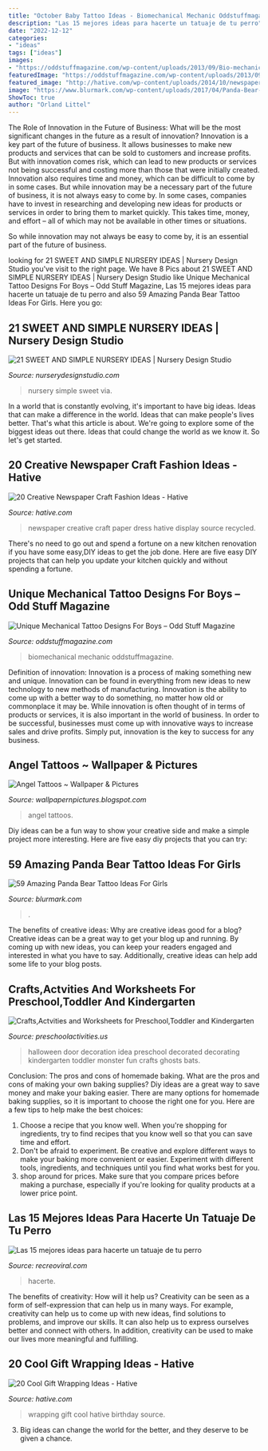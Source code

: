 ```yaml
---
title: "October Baby Tattoo Ideas - Biomechanical Mechanic Oddstuffmagazine"
description: "Las 15 mejores ideas para hacerte un tatuaje de tu perro"
date: "2022-12-12"
categories:
- "ideas"
tags: ["ideas"]
images:
- "https://oddstuffmagazine.com/wp-content/uploads/2013/09/Bio-mechanical-Tattoo-23-532x800.jpg"
featuredImage: "https://oddstuffmagazine.com/wp-content/uploads/2013/09/Bio-mechanical-Tattoo-23-532x800.jpg"
featured_image: "http://hative.com/wp-content/uploads/2014/10/newspaper-craft-fashion-ideas/14-creative-newspaper-craft-fashion-ideas.jpg"
image: "https://www.blurmark.com/wp-content/uploads/2017/04/Panda-Bear-On-Tree-1024x1024.jpg"
ShowToc: true
author: "Orland Littel"
---
```



The Role of Innovation in the Future of Business: What will be the most significant changes in the future as a result of innovation?
Innovation is a key part of the future of business. It allows businesses to make new products and services that can be sold to customers and increase profits. But with innovation comes risk, which can lead to new products or services not being successful and costing more than those that were initially created. Innovation also requires time and money, which can be difficult to come by in some cases.
But while innovation may be a necessary part of the future of business, it is not always easy to come by. In some cases, companies have to invest in researching and developing new ideas for products or services in order to bring them to market quickly. This takes time, money, and effort – all of which may not be available in other times or situations.

So while innovation may not always be easy to come by, it is an essential part of the future of business.

	

		
looking for 21 SWEET AND SIMPLE NURSERY IDEAS | Nursery Design Studio you've visit to the right page. We have 8 Pics about 21 SWEET AND SIMPLE NURSERY IDEAS | Nursery Design Studio like Unique Mechanical Tattoo Designs For Boys – Odd Stuff Magazine, Las 15 mejores ideas para hacerte un tatuaje de tu perro and also 59 Amazing Panda Bear Tattoo Ideas For Girls. Here you go:
		
    
## 21 SWEET AND SIMPLE NURSERY IDEAS | Nursery Design Studio

<img loading=lazy src="https://www.nurserydesignstudio.com/wp-content/uploads/2020/10/simple-nursery-ideas-17.png" onerror="this.onerror=null;this.src='https://tse2.mm.bing.net/th?id=OIP.eIW4WuJL38D_C1vnHgYWwQHaLH&amp;pid=15.1';" alt="21 SWEET AND SIMPLE NURSERY IDEAS | Nursery Design Studio">

_Source: nurserydesignstudio.com_

>nursery simple sweet via. 

	

In a world that is constantly evolving, it's important to have big ideas. Ideas that can make a difference in the world. Ideas that can make people's lives better. That's what this article is about. We're going to explore some of the biggest ideas out there. Ideas that could change the world as we know it. So let's get started.

    
## 20 Creative Newspaper Craft Fashion Ideas - Hative

<img loading=lazy src="http://hative.com/wp-content/uploads/2014/10/newspaper-craft-fashion-ideas/14-creative-newspaper-craft-fashion-ideas.jpg" onerror="this.onerror=null;this.src='https://tse3.mm.bing.net/th?id=OIP.LGUML7UIRXT0iilHjTsgxQHaLH&amp;pid=15.1';" alt="20 Creative Newspaper Craft Fashion Ideas - Hative">

_Source: hative.com_

>newspaper creative craft paper dress hative display source recycled. 

	

There's no need to go out and spend a fortune on a new kitchen renovation if you have some easy,DIY ideas to get the job done. Here are five easy DIY projects that can help you update your kitchen quickly and without spending a fortune.

    
## Unique Mechanical Tattoo Designs For Boys – Odd Stuff Magazine

<img loading=lazy src="https://oddstuffmagazine.com/wp-content/uploads/2013/09/Bio-mechanical-Tattoo-23-532x800.jpg" onerror="this.onerror=null;this.src='https://tse1.mm.bing.net/th?id=OIP.gpp_XO8qPoD4Y_nLWlA-RQHaLI&amp;pid=15.1';" alt="Unique Mechanical Tattoo Designs For Boys – Odd Stuff Magazine">

_Source: oddstuffmagazine.com_

>biomechanical mechanic oddstuffmagazine. 

	

Definition of innovation:
Innovation is a process of making something new and unique. Innovation can be found in everything from new ideas to new technology to new methods of manufacturing. Innovation is the ability to come up with a better way to do something, no matter how old or commonplace it may be.
While innovation is often thought of in terms of products or services, it is also important in the world of business. In order to be successful, businesses must come up with innovative ways to increase sales and drive profits. Simply put, innovation is the key to success for any business.

    
## Angel Tattoos ~ Wallpaper &amp; Pictures

<img loading=lazy src="http://3.bp.blogspot.com/-p2fTZrKnuvg/T-FrkQXrKKI/AAAAAAAACB4/krmUZneRoCw/s1600/angel+tattoos+(19).jpg" onerror="this.onerror=null;this.src='https://tse2.mm.bing.net/th?id=OIP.qKm-HvI7ODTResx87o3IiAHaL9&amp;pid=15.1';" alt="Angel Tattoos ~ Wallpaper &amp; Pictures">

_Source: wallpapernpictures.blogspot.com_

>angel tattoos. 

	

Diy ideas can be a fun way to show your creative side and make a simple project more interesting. Here are five easy diy projects that you can try: 

    
## 59 Amazing Panda Bear Tattoo Ideas For Girls

<img loading=lazy src="https://www.blurmark.com/wp-content/uploads/2017/04/Panda-Bear-On-Tree-1024x1024.jpg" onerror="this.onerror=null;this.src='https://tse2.mm.bing.net/th?id=OIP.-iLtA1N_BRTj6lQUPbkopQHaHa&amp;pid=15.1';" alt="59 Amazing Panda Bear Tattoo Ideas For Girls">

_Source: blurmark.com_

>. 

	

The benefits of creative ideas: Why are creative ideas good for a blog?
Creative ideas can be a great way to get your blog up and running. By coming up with new ideas, you can keep your readers engaged and interested in what you have to say. Additionally, creative ideas can help add some life to your blog posts.

    
## Crafts,Actvities And Worksheets For Preschool,Toddler And Kindergarten

<img loading=lazy src="http://www.preschoolactivities.us/wp-content/uploads/2015/10/halloween-door-decoration-idea-2.jpg" onerror="this.onerror=null;this.src='https://tse1.mm.bing.net/th?id=OIP.NQV2TytJRm9u7PgQjsokRQHaJ6&amp;pid=15.1';" alt="Crafts,Actvities and Worksheets for Preschool,Toddler and Kindergarten">

_Source: preschoolactivities.us_

>halloween door decoration idea preschool decorated decorating kindergarten toddler monster fun crafts ghosts bats. 

	

Conclusion: The pros and cons of homemade baking.
What are the pros and cons of making your own baking supplies? Diy ideas are a great way to save money and make your baking easier. There are many options for homemade baking supplies, so it is important to choose the right one for you. Here are a few tips to help make the best choices: 
1. Choose a recipe that you know well. When you're shopping for ingredients, try to find recipes that you know well so that you can save time and effort. 
2. Don't be afraid to experiment. Be creative and explore different ways to make your baking more convenient or easier. Experiment with different tools, ingredients, and techniques until you find what works best for you. 
3. shop around for prices. Make sure that you compare prices before making a purchase, especially if you're looking for quality products at a lower price point.

    
## Las 15 Mejores Ideas Para Hacerte Un Tatuaje De Tu Perro

<img loading=lazy src="https://www.recreoviral.com/wp-content/uploads/2017/01/Tatuajes-perros-2-700x700.jpg" onerror="this.onerror=null;this.src='https://tse2.mm.bing.net/th?id=OIP.1v2Q1l35kl74AgUfNkFzwQHaHa&amp;pid=15.1';" alt="Las 15 mejores ideas para hacerte un tatuaje de tu perro">

_Source: recreoviral.com_

>hacerte. 

	

The benefits of creativity: How will it help us?
Creativity can be seen as a form of self-expression that can help us in many ways. For example, creativity can help us to come up with new ideas, find solutions to problems, and improve our skills. It can also help us to express ourselves better and connect with others. In addition, creativity can be used to make our lives more meaningful and fulfilling.

    
## 20 Cool Gift Wrapping Ideas - Hative

<img loading=lazy src="https://hative.com/wp-content/uploads/2014/10/gift-wrapping-ideas/3-cool-gift-wrapping-ideas.jpg" onerror="this.onerror=null;this.src='https://tse2.mm.bing.net/th?id=OIP.IumchR58nq-vAcfGyDOSDAHaJ4&amp;pid=15.1';" alt="20 Cool Gift Wrapping Ideas - Hative">

_Source: hative.com_

>wrapping gift cool hative birthday source. 

	

3. Big ideas can change the world for the better, and they deserve to be given a chance.

